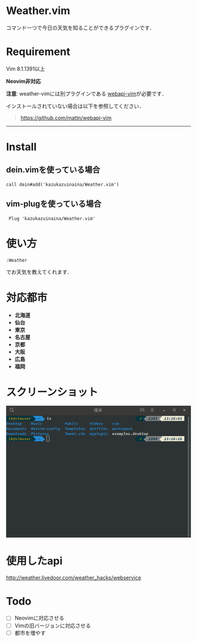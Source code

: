 # Weather.vim

コマンド一つで今日の天気を知ることができるプラグインです．

# Requirement

Vim 8.1.1391以上

**Neovim非対応**

**注意**: weather-vimには別プラグインである
[webapi-vim](https://github.com/mattn/webapi-vim)が必要です．

インストールされていない場合は以下を参照してください．

> https://github.com/mattn/webapi-vim

---

# Install

## dein.vimを使っている場合

```
call dein#add('kazukazuinaina/Weather.vim')
```

## vim-plugを使っている場合

```
 Plug 'kazukazuinaina/Weather.vim'
```

# 使い方

```
:Weather
```
でお天気を教えてくれます．

# 対応都市

- **北海道**
- **仙台**
- **東京**
- **名古屋**
- **京都**
- **大阪**
- **広島**
- **福岡**

# スクリーンショット

![例](./Weather.gif)

# 使用したapi
http://weather.livedoor.com/weather_hacks/webservice

# Todo

- [ ] Neovimに対応させる
- [ ] Vimの旧バージョンに対応させる
- [ ] 都市を増やす
